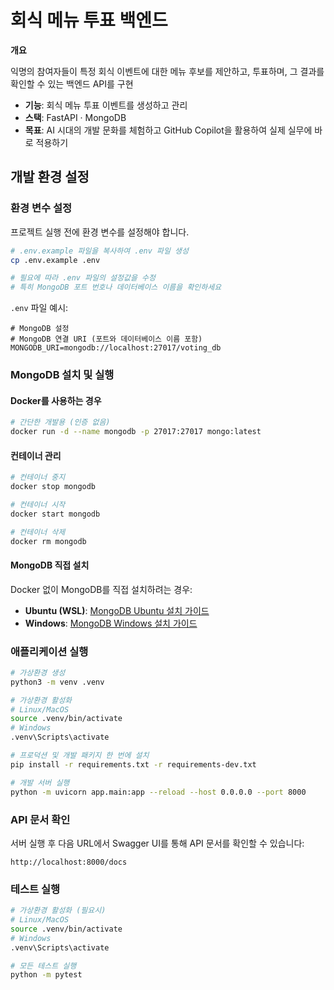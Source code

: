 # 회식 메뉴 투표 백엔드

**개요**

익명의 참여자들이 특정 회식 이벤트에 대한 메뉴 후보를 제안하고, 투표하며, 그 결과를 확인할 수 있는 백엔드 API를 구현

- **기능**: 회식 메뉴 투표 이벤트를 생성하고 관리
- **스택**: FastAPI · MongoDB
- **목표**: AI 시대의 개발 문화를 체험하고 GitHub Copilot을 활용하여 실제 실무에 바로 적용하기

## 개발 환경 설정

### 환경 변수 설정

프로젝트 실행 전에 환경 변수를 설정해야 합니다.

```bash
# .env.example 파일을 복사하여 .env 파일 생성
cp .env.example .env

# 필요에 따라 .env 파일의 설정값을 수정
# 특히 MongoDB 포트 번호나 데이터베이스 이름을 확인하세요
```

`.env` 파일 예시:
```env
# MongoDB 설정
# MongoDB 연결 URI (포트와 데이터베이스 이름 포함)
MONGODB_URI=mongodb://localhost:27017/voting_db
```

### MongoDB 설치 및 실행

#### Docker를 사용하는 경우

```bash
# 간단한 개발용 (인증 없음)
docker run -d --name mongodb -p 27017:27017 mongo:latest
```

#### 컨테이너 관리

```bash
# 컨테이너 중지
docker stop mongodb

# 컨테이너 시작
docker start mongodb

# 컨테이너 삭제
docker rm mongodb
```

#### MongoDB 직접 설치

Docker 없이 MongoDB를 직접 설치하려는 경우:

- **Ubuntu (WSL)**: [MongoDB Ubuntu 설치 가이드](https://www.mongodb.com/ko-kr/docs/manual/tutorial/install-mongodb-on-ubuntu/)
- **Windows**: [MongoDB Windows 설치 가이드](https://www.mongodb.com/ko-kr/docs/manual/tutorial/install-mongodb-on-windows/)

### 애플리케이션 실행

```bash
# 가상환경 생성
python3 -m venv .venv

# 가상환경 활성화
# Linux/MacOS
source .venv/bin/activate
# Windows
.venv\Scripts\activate

# 프로덕션 및 개발 패키지 한 번에 설치
pip install -r requirements.txt -r requirements-dev.txt

# 개발 서버 실행
python -m uvicorn app.main:app --reload --host 0.0.0.0 --port 8000
```

### API 문서 확인

서버 실행 후 다음 URL에서 Swagger UI를 통해 API 문서를 확인할 수 있습니다:

```
http://localhost:8000/docs
```

### 테스트 실행

```bash
# 가상환경 활성화 (필요시)
# Linux/MacOS
source .venv/bin/activate
# Windows
.venv\Scripts\activate

# 모든 테스트 실행
python -m pytest
```

